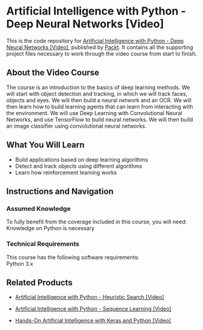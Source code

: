 # Artificial Intelligence with Python - Deep Neural Networks [Video]
This is the code repository for [Artificial Intelligence with Python - Deep Neural Networks [Video]](https://www.packtpub.com/big-data-and-business-intelligence/artificial-intelligence-with-python-deep-neural-networks-video?utm_source=github&utm_medium=repository&utm_campaign=9781789132670), published by [Packt](https://www.packtpub.com/?utm_source=github). It contains all the supporting project files necessary to work through the video course from start to finish.
## About the Video Course
The course is an introduction to the basics of deep learning methods. We will start with object detection and tracking, in which we will track faces, objects and eyes. We will then build a neural network and an OCR. We will then learn how to build learning agents that can learn from interacting with the environment. We will use Deep Learning with Convolutional Neural Networks, and use TensorFlow to build neural networks. We will then build an image classifier using convolutional neural networks.

<H2>What You Will Learn</H2>
<DIV class=book-info-will-learn-text>
<UL>
<LI>Build applications based on deep learning algorithms 
<LI>Detect and track objects using different algorithms 
<LI>Learn how reinforcement learning works </LI></UL></DIV>

## Instructions and Navigation
### Assumed Knowledge
To fully benefit from the coverage included in this course, you will need:<br/>
Knowledge on Python is necessary
### Technical Requirements
This course has the following software requirements:<br/>
Python 3.x

## Related Products
* [Artificial Intelligence with Python - Heuristic Search [Video]](https://www.packtpub.com/big-data-and-business-intelligence/artificial-intelligence-with-python-heuristic-search-video?utm_source=github&utm_medium=repository&utm_campaign=9781788993463)

* [Artificial Intelligence with Python - Sequence Learning [Video]](https://www.packtpub.com/big-data-and-business-intelligence/artificial-intelligence-with-python-sequence-learning-video?utm_source=github&utm_medium=repository&utm_campaign=9781788999267)

* [Hands-On Artificial Intelligence with Keras and Python [Video]](https://www.packtpub.com/application-development/hands-artificial-intelligence-keras-and-python-video?utm_source=github&utm_medium=repository&utm_campaign=9781838557829)

